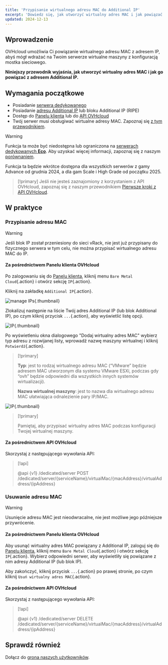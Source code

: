```yaml
---
title: 'Przypisanie wirtualnego adresu MAC do Additional IP'
excerpt: 'Dowiedz się, jak utworzyć wirtualny adres MAC i jak powiązać go z Additional IP'
updated: 2024-12-13
---
```


## Wprowadzenie

OVHcloud umożliwia Ci powiązanie wirtualnego adresu MAC z adresem IP, abyś mógł wdrażać na Twoim serwerze wirtualne maszyny z konfiguracją mostka sieciowego.

**Niniejszy przewodnik wyjaśnia, jak utworzyć wirtualny adres MAC i jak go powiązać z adresem Additional IP.**

## Wymagania początkowe

- Posiadanie [serwera dedykowanego](/links/bare-metal/bare-metal)
- Posiadanie [adresu Additional IP](/links/network/additional-ip) lub bloku Additional IP (RIPE)
- Dostęp do [Panelu klienta](/links/manager) lub do [API OVHcloud](/links/api)
- Twój serwer musi obsługiwać wirtualne adresy MAC. Zapoznaj się [z tym przewodnikiem](/pages/bare_metal_cloud/dedicated_servers/network_support_virtual_mac).

> [!warning]
> Funkcja ta może być niedostępna lub ograniczona na [serwerach dedykowanych **Eco**](/links/bare-metal/eco-about).
> Aby uzyskać więcej informacji, zapoznaj się z naszym [porównaniem](/links/bare-metal/eco-compare).
>
> Funkcja ta będzie wkrótce dostępna dla wszystkich serwerów z gamy Advance od grudnia 2024, a dla gam Scale i High Grade od początku 2025.

> [!primary]
> Jeśli nie jesteś zaznajomiony z korzystaniem z API OVHcloud, zapoznaj się z naszym przewodnikiem [Pierwsze kroki z API OVHcloud](/pages/manage_and_operate/api/first-steps).

## W praktyce

### Przypisanie adresu MAC

> [!warning]
>
> Jeśli blok IP został przeniesiony do sieci vRack, nie jest już przypisany do fizycznego serwera w tym celu, nie można przypisać wirtualnego adresu MAC do IP.
>

#### Za pośrednictwem Panelu klienta OVHcloud

Po zalogowaniu się do [Panelu klienta](/links/manager), kliknij menu `Bare Metal Cloud`{.action} i otwórz sekcję `IP`{.action}.

Kliknij na zakładkę `Additional IP`{.action}.

![manage IPs](images/manageIPs2022.png){.thumbnail}

Zlokalizuj następnie na liście Twój adres Additional IP (lub blok Additional IP), po czym kliknij przycisk `...`{.action}, aby wyświetlić listę opcji.

![IP](images/addvmac.png){.thumbnail}

Po wyświetleniu okna dialogowego "Dodaj wirtualny adres MAC" wybierz typ adresu z rozwijanej listy, wprowadź nazwę maszyny wirtualnej i kliknij `Potwierdź`{.action}.

> [!primary]
>
> **Typ**: jest to rodzaj wirtualnego adresu MAC (“VMware” będzie adresem MAC utworzonym dla systemu VMware ESXi, podczas gdy “ovh” będzie odpowiedni dla wszystkich innych systemów wirtualizacji).
>
> **Nazwa wirtualnej maszyny**: jest to nazwa dla wirtualnego adresu MAC ułatwiająca odnalezienie pary IP/MAC.
>

![IP](images/addvmac2.png){.thumbnail}

> [!primary]
>
> Pamiętaj, aby przypisać wirtualny adres MAC podczas konfiguracji Twojej wirtualnej maszyny.
> 

#### Za pośrednictwem API OVHcloud

Skorzystaj z następującego wywołania API:

> [!api]
>
> @api {v1} /dedicated/server POST /dedicated/server/{serviceName}/virtualMac/{macAddress}/virtualAddress/{ipAddress}

### Usuwanie adresu MAC

> [!warning]
>
> Usunięcie adresu MAC jest nieodwracalne, nie jest możliwe jego późniejsze przywrócenie.
>

#### Za pośrednictwem Panelu klienta OVHcloud

Aby usunąć wirtualny adres MAC powiązany z Additional IP, zaloguj się do [Panelu klienta](/links/manager), kliknij menu `Bare Metal Cloud`{.action} i otwórz sekcję `IP`{.action}. Wybierz odpowiedni serwer, aby wyświetliły się powiązane z nim adresy Additional IP (lub blok IP).

Aby zakończyć, kliknij przycisk `...`{.action} po prawej stronie, po czym kliknij `Usuń wirtualny adres MAC`{.action}.

#### Za pośrednictwem API OVHcloud

Skorzystaj z następującego wywołania API:

> [!api]
>
> @api {v1} /dedicated/server DELETE /dedicated/server/{serviceName}/virtualMac/{macAddress}/virtualAddress/{ipAddress}
>

## Sprawdź również

Dołącz do [grona naszych użytkowników](/links/community).